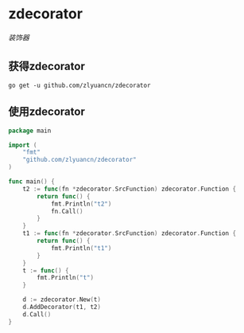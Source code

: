# zdecorator
###### 装饰器

## 获得zdecorator
`go get -u github.com/zlyuancn/zdecorator`

## 使用zdecorator

```go
package main

import (
    "fmt"
    "github.com/zlyuancn/zdecorator"
)

func main() {
    t2 := func(fn *zdecorator.SrcFunction) zdecorator.Function {
        return func() {
            fmt.Println("t2")
            fn.Call()
        }
    }
    t1 := func(fn *zdecorator.SrcFunction) zdecorator.Function {
        return func() {
            fmt.Println("t1")
        }
    }
    t := func() {
        fmt.Println("t")
    }

    d := zdecorator.New(t)
    d.AddDecorator(t1, t2)
    d.Call()
}
```
